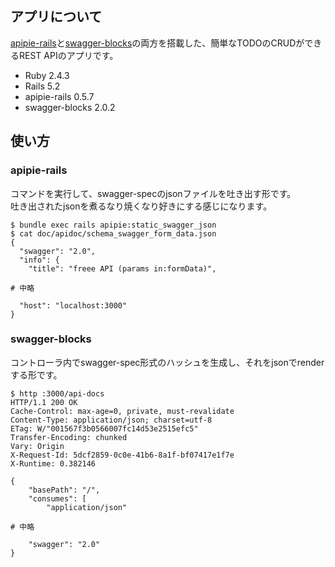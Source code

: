## アプリについて

[apipie-rails](https://github.com/Apipie/apipie-rails)と[swagger-blocks](https://github.com/fotinakis/swagger-blocks)の両方を搭載した、簡単なTODOのCRUDができるREST APIのアプリです。

* Ruby 2.4.3
* Rails 5.2
* apipie-rails 0.5.7
* swagger-blocks 2.0.2

## 使い方

### apipie-rails

コマンドを実行して、swagger-specのjsonファイルを吐き出す形です。  
吐き出されたjsonを煮るなり焼くなり好きにする感じになります。

```
$ bundle exec rails apipie:static_swagger_json
$ cat doc/apidoc/schema_swagger_form_data.json
{
  "swagger": "2.0",
  "info": {
    "title": "freee API (params in:formData)",

# 中略

  "host": "localhost:3000"
}
```

### swagger-blocks

コントローラ内でswagger-spec形式のハッシュを生成し、それをjsonでrenderする形です。

```
$ http :3000/api-docs
HTTP/1.1 200 OK
Cache-Control: max-age=0, private, must-revalidate
Content-Type: application/json; charset=utf-8
ETag: W/"001567f3b0566007fc14d53e2515efc5"
Transfer-Encoding: chunked
Vary: Origin
X-Request-Id: 5dcf2859-0c0e-41b6-8a1f-bf07417e1f7e
X-Runtime: 0.382146

{
    "basePath": "/",
    "consumes": [
        "application/json"

# 中略

    "swagger": "2.0"
}
```

